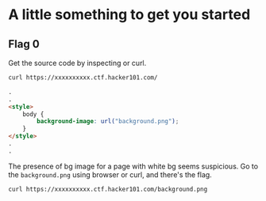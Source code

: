 # A little something to get you started

## Flag 0

Get the source code by inspecting or curl.

```bash
curl https://xxxxxxxxxx.ctf.hacker101.com/
```

```html
.
.
<style>
    body {
        background-image: url("background.png");
    }
</style>
.
.
```

The presence of bg image for a page with white bg seems suspicious. Go to the `background.png` using browser or curl, and there's the flag.

```bash
curl https://xxxxxxxxxx.ctf.hacker101.com/background.png
```

